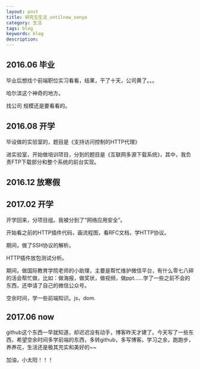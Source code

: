 ```yaml
---
layout: post
title: 研究生生活_untilnow_sonya
category: 生活
tags: blog 
keywords: blog
description: 
---
```


## 2016.06 毕业

毕业后想找个前端职位实习看看，结果，干了十天，公司黄了。。。

哈尔滨这个神奇的地方。

找公司 规模还是要看看的。

## 2016.08 开学

毕设做的实验室的，题目是《支持访问控制的HTTP代理》

进实验室，开始做培训项目，分到的题目是《互联网多源下载系统》，其中，我负责FTP下载部分和整个系统的前台实现。


## 2016.12 放寒假


## 2017.02 开学
开学回来，分项目组。我被分到了“网络应用安全”。

开始看之前的HTTP插件代码，画流程图，看RFC文档，学HTTP协议。

期间，做了SSH协议的解析。

HTTP插件放包测试分析。

期间，做国际教育学院老师的小助理，主要是帮忙维护微信平台，有什么零七八碎的活会帮忙做，比如：做海报，做奖状，做视频，做ppt……学了一些之前不会的东西，还申请了自己的微信公众号。

空余时间，学一些前端知识。js，dom.

## 2017.06 now

github这个东西一早就知道，却迟迟没有动手，博客昨天才建了。今天写了一些东西，希望空余时间多学前端的东西，多转github，多写博客。学习之余，跑跑步，养养花，生活还是极其充实和美好的~~

加油，小太阳！！！